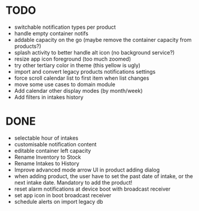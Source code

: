 # TODO

- switchable notification types per product
- handle empty container notifs
- addable capacity on the go (maybe remove the container capacity from products?)
- splash activity to better handle alt icon (no background service?)
- resize app icon foreground (too much zoomed)
- try other tertiary color in theme (this yellow is ugly)
- import and convert legacy products notifications settings
- force scroll calendar list to first item when list changes
- move some use cases to domain module
- Add calendar other display modes (by month/week)
- Add filters in intakes history

# DONE

- selectable hour of intakes
- customisable notification content
- editable container left capacity
- Rename Inventory to Stock
- Rename Intakes to History
- Improve advanced mode arrow UI in product adding dialog
- when adding product, the user have to set the past date of intake, or the next intake date. Mandatory to add the product!
- reset alarm notifications at device boot with broadcast receiver
- set app icon in boot broadcast receiver
- schedule alerts on import legacy db